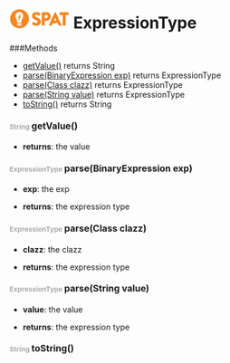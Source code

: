 ![SPAT](spat.jpg) ExpressionType
=====



###Methods
- [getValue()](#1268464124)  returns String
- [parse(BinaryExpression exp)](#95763230)  returns ExpressionType
- [parse(Class clazz)](#-1237794578)  returns ExpressionType
- [parse(String value)](#-1311492622)  returns ExpressionType
- [toString()](#1774939245)  returns String


#### <span style="font-size:12px;color:#AAAAAA">String</span> <a style="font-size:16px;" name="1268464124">getValue</a><span style="font-size:16px;">()</span>
- <b>returns</b>: the value

#### <span style="font-size:12px;color:#AAAAAA">ExpressionType</span> <a style="font-size:16px;" name="95763230">parse</a><span style="font-size:16px;">(BinaryExpression exp)</span>
- <b>exp</b>: 
        the exp

- <b>returns</b>: the expression type

#### <span style="font-size:12px;color:#AAAAAA">ExpressionType</span> <a style="font-size:16px;" name="-1237794578">parse</a><span style="font-size:16px;">(Class clazz)</span>
- <b>clazz</b>: 
        the clazz

- <b>returns</b>: the expression type

#### <span style="font-size:12px;color:#AAAAAA">ExpressionType</span> <a style="font-size:16px;" name="-1311492622">parse</a><span style="font-size:16px;">(String value)</span>
- <b>value</b>: 
        the value

- <b>returns</b>: the expression type

#### <span style="font-size:12px;color:#AAAAAA">String</span> <a style="font-size:16px;" name="1774939245">toString</a><span style="font-size:16px;">()</span>

